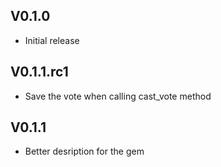## V0.1.0

* Initial release

## V0.1.1.rc1

* Save the vote when calling cast_vote method

## V0.1.1

* Better desription for the gem
